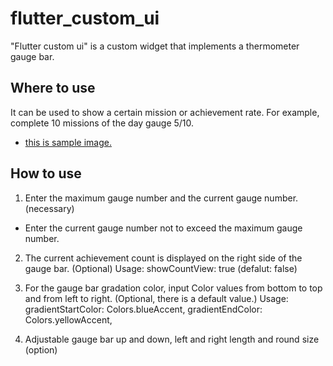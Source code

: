 # flutter_custom_ui

"Flutter custom ui" is a custom widget that implements a thermometer gauge bar.

## Where to use

It can be used to show a certain mission or achievement rate. 
For example, complete 10 missions of the day gauge 5/10.

- [this is sample image.](assets/sample_image.png)

## How to use

1. Enter the maximum gauge number and the current gauge number. (necessary)
* Enter the current gauge number not to exceed the maximum gauge number.

2. The current achievement count is displayed on the right side of the gauge bar. (Optional)
   Usage: showCountView: true (defalut: false)

3. For the gauge bar gradation color, input Color values from bottom to top and from left to right.
   (Optional, there is a default value.)
   Usage: gradientStartColor: Colors.blueAccent, gradientEndColor: Colors.yellowAccent,

4. Adjustable gauge bar up and down, left and right length and round size
   (option)


